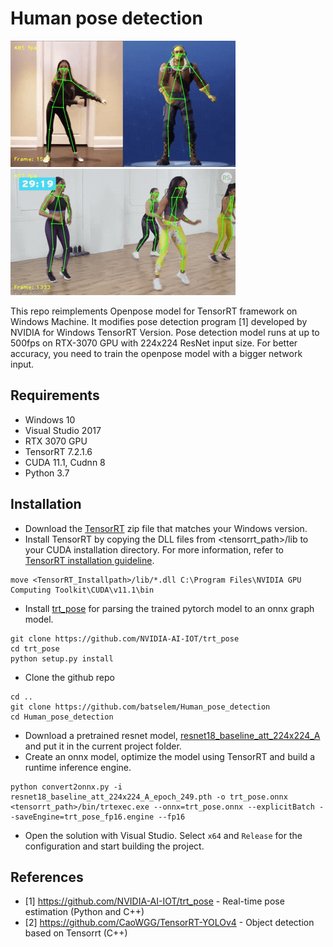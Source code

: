 # Human pose detection 

![example-gif-1](results/test1.gif)
![example-gif-2](results/test2.gif)

This repo reimplements Openpose model for TensorRT framework on Windows Machine. It modifies pose detection program [1] developed by NVIDIA for Windows TensorRT Version. Pose detection model runs at up to 500fps on RTX-3070 GPU with 224x224 ResNet input size. For better accuracy, you need to train the openpose model with a bigger network input.

## Requirements
- Windows 10
- Visual Studio 2017
- RTX 3070 GPU
- TensorRT 7.2.1.6
- CUDA 11.1, Cudnn 8
- Python 3.7

## Installation

- Download the [TensorRT](https://developer.nvidia.com/nvidia-tensorrt-download) zip file that matches your Windows version.
- Install TensorRT by copying the DLL files from <tensorrt_path>/lib to your CUDA installation directory. For more information, refer to [TensorRT installation guideline](https://docs.nvidia.com/deeplearning/tensorrt/install-guide/index.html).
```
move <TensorRT_Installpath>/lib/*.dll C:\Program Files\NVIDIA GPU Computing Toolkit\CUDA\v11.1\bin
```

- Install [trt_pose](http://pytorch.org/) for parsing the trained pytorch model to an onnx graph model.
```
git clone https://github.com/NVIDIA-AI-IOT/trt_pose
cd trt_pose
python setup.py install
```
- Clone the github repo
```
cd ..
git clone https://github.com/batselem/Human_pose_detection
cd Human_pose_detection
```
- Download a pretrained resnet model, [resnet18_baseline_att_224x224_A](https://drive.google.com/file/d/1XYDdCUdiF2xxx4rznmLb62SdOUZuoNbd/view) and put it in the current project folder.
- Create an onnx model, optimize the model using TensorRT and build a runtime inference engine.
```
python convert2onnx.py -i resnet18_baseline_att_224x224_A_epoch_249.pth -o trt_pose.onnx
<tensorrt_path>/bin/trtexec.exe --onnx=trt_pose.onnx --explicitBatch --saveEngine=trt_pose_fp16.engine --fp16
```
- Open the solution with Visual Studio. Select `x64` and `Release` for the configuration and start building the project. 

## References
  - [1] https://github.com/NVIDIA-AI-IOT/trt_pose - Real-time pose estimation (Python and C++)
  - [2] https://github.com/CaoWGG/TensorRT-YOLOv4 - Object detection based on Tensorrt (C++)

